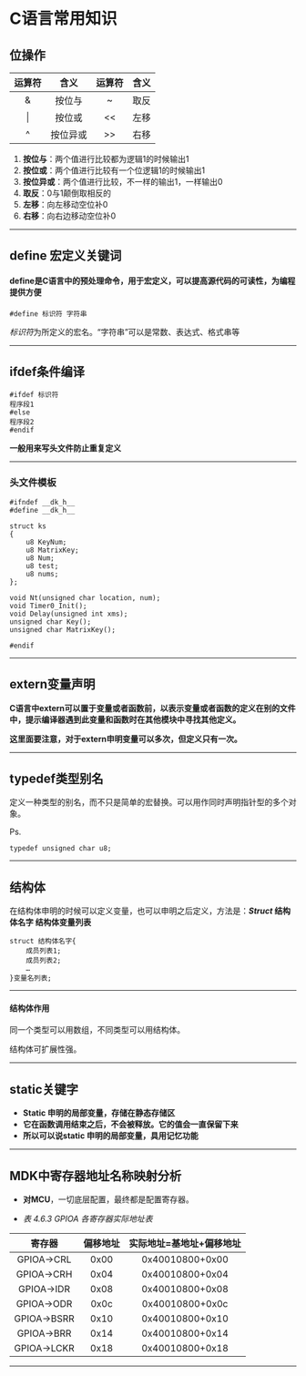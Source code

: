 # C语言常用知识

## 位操作

| 运算符 |   含义   | 运算符 | 含义  |
| :----: | :------: | :----: | :---: |
|   &    |  按位与  |   ~    | 取反  |
|   \|   |  按位或  |   <<   | 左移  |
|   ^    | 按位异或 |   >>   | 右移  |

1. **按位与**：两个值进行比较都为逻辑1的时候输出1
2. **按位或**：两个值进行比较有一个位逻辑1的时候输出1
3. **按位异或**：两个值进行比较，不一样的输出1，一样输出0
4. **取反**：0与1颠倒取相反的
5. **左移**：向左移动空位补0
6. **右移**：向右边移动空位补0

---

## define 宏定义关键词

#### define是C语言中的预处理命令，用于宏定义，可以提高源代码的可读性，为编程提供方便

    #define 标识符 字符串
*标识符*为所定义的宏名。“字符串”可以是常数、表达式、格式串等

---

## ifdef条件编译

    #ifdef 标识符
    程序段1
    #else
    程序段2
    #endif
**一般用来写头文件防止重复定义**

---

### 头文件模板
    #ifndef __dk_h__
    #define __dk_h__

    struct ks
    {
        u8 KeyNum;
        u8 MatrixKey;
        u8 Num;
        u8 test;
        u8 nums;
    };

    void Nt(unsigned char location, num);
    void Timer0_Init();
    void Delay(unsigned int xms);
    unsigned char Key();
    unsigned char MatrixKey();

    #endif

---

## extern变量声明

**C语言中extern可以置于变量或者函数前，以表示变量或者函数的定义在别的文件中，提示编译器遇到此变量和函数时在其他模块中寻找其他定义。**

**这里面要注意，对于extern申明变量可以多次，但定义只有一次。**

---

## typedef类型别名

定义一种类型的别名，而不只是简单的宏替换。可以用作同时声明指针型的多个对象。

Ps.

    typedef unsigned char u8;

---

## 结构体

在结构体申明的时候可以定义变量，也可以申明之后定义，方法是：***Struct* 结构体名字 结构体变量列表**

    struct 结构体名字{
        成员列表1;
        成员列表2;
        …
    }变量名列表;

---

#### 结构体作用

同一个类型可以用数组，不同类型可以用结构体。

结构体可扩展性强。

---

## static关键字

* **Static 申明的局部变量，存储在静态存储区**
* **它在函数调用结束之后，不会被释放。它的值会一直保留下来**
* **所以可以说static 申明的局部变量，具用记忆功能**

---

## MDK中寄存器地址名称映射分析

* **对MCU**，一切底层配置，最终都是配置寄存器。

* *表 4.6.3 GPIOA 各寄存器实际地址表*

|   寄存器    | 偏移地址 | 实际地址=基地址+偏移地址 |
| :---------: | :------: | :----------------------: |
| GPIOA->CRL  |   0x00   |     0x40010800+0x00      |
| GPIOA->CRH  |   0x04   |     0x40010800+0x04      |
| GPIOA->IDR  |   0x08   |     0x40010800+0x08      |
| GPIOA->ODR  |   0x0c   |     0x40010800+0x0c      |
| GPIOA->BSRR |   0x10   |     0x40010800+0x10      |
| GPIOA->BRR  |   0x14   |     0x40010800+0x14      |
| GPIOA->LCKR |   0x18   |     0x40010800+0x18      |

---
